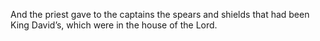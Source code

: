 And the priest gave to the captains the spears and shields that had been King David’s, which were in the house of the Lord.
